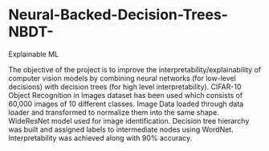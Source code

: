 # Neural-Backed-Decision-Trees-NBDT-
Explainable ML

The objective of the project is to improve the interpretability/explainability of computer vision models by combining neural networks (for low-level decisions) with decision trees (for high level interpretability). CIFAR-10 Object Recognition in Images dataset has been used which consists of 60,000 images of 10 different classes. Image Data loaded through data loader and transformed to normalize them into the same shape. WideResNet model used for image identification. Decision tree hierarchy was built and assigned labels to intermediate nodes using WordNet. Interpretability was achieved along with 90% accuracy.
